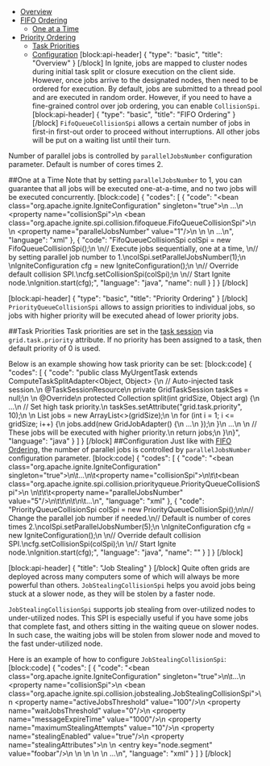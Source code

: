 * [Overview](#overview)
* [FIFO Ordering](#fifo-ordering)
  * [One at a Time](#section-one-at-a-time)
* [Priority Ordering](#priority-ordering)
  * [Task Priorities](#section-task-priorities)
  * [Configuration](#section-configuration)
[block:api-header]
{
  "type": "basic",
  "title": "Overview"
}
[/block]
In Ignite, jobs are mapped to cluster nodes during initial task split or closure execution on the  client side. However, once jobs arrive to the designated nodes, then need to be ordered for execution. By default, jobs are submitted to a thread pool and are executed in random order.  However, if you need to have a fine-grained control over job ordering, you can enable `CollisionSpi`.
[block:api-header]
{
  "type": "basic",
  "title": "FIFO Ordering"
}
[/block]
`FifoQueueCollisionSpi` allows a certain number of jobs in first-in first-out order to proceed without interruptions. All other jobs will be put on a waiting list until their turn.

Number of parallel jobs is controlled by `parallelJobsNumber` configuration parameter. Default is number of cores times 2.

##One at a Time
Note that by setting `parallelJobsNumber` to 1, you can guarantee that all jobs will be executed one-at-a-time, and no two jobs will be executed concurrently.
[block:code]
{
  "codes": [
    {
      "code": "<bean class=\"org.apache.ignite.IgniteConfiguration\" singleton=\"true\">\n  ...\n  <property name=\"collisionSpi\">\n    <bean class=\"org.apache.ignite.spi.collision.fifoqueue.FifoQueueCollisionSpi\">\n      <!-- Execute one job at a time. -->\n      <property name=\"parallelJobsNumber\" value=\"1\"/>\n    </bean>\n  </property>\n  ...\n</bean>",
      "language": "xml"
    },
    {
      "code": "FifoQueueCollisionSpi colSpi = new FifoQueueCollisionSpi();\n \n// Execute jobs sequentially, one at a time, \n// by setting parallel job number to 1.\ncolSpi.setParallelJobsNumber(1);\n \nIgniteConfiguration cfg = new IgniteConfiguration();\n \n// Override default collision SPI.\ncfg.setCollisionSpi(colSpi);\n \n// Start Ignite node.\nIgnition.start(cfg);",
      "language": "java",
      "name": null
    }
  ]
}
[/block]

[block:api-header]
{
  "type": "basic",
  "title": "Priority Ordering"
}
[/block]
`PriorityQueueCollisionSpi` allows to assign priorities to individual jobs, so jobs with higher priority will be executed ahead of lower priority jobs. 

##Task Priorities
Task priorities are set in the [task session](/docs/compute-tasks#distributed-task-session) via `grid.task.priority` attribute. If no priority has been assigned to a task, then default priority of 0 is used.

Below is an example showing how task priority can be set:
[block:code]
{
  "codes": [
    {
      "code": "public class MyUrgentTask extends ComputeTaskSplitAdapter<Object, Object> {\n  // Auto-injected task session.\n  @TaskSessionResource\n  private GridTaskSession taskSes = null;\n \n  @Override\n  protected Collection<ComputeJob> split(int gridSize, Object arg) {\n    ...\n    // Set high task priority.\n    taskSes.setAttribute(\"grid.task.priority\", 10);\n \n    List<ComputeJob> jobs = new ArrayList<>(gridSize);\n    \n    for (int i = 1; i <= gridSize; i++) {\n      jobs.add(new GridJobAdapter() {\n        ...\n      });\n    }\n    ...\n      \n    // These jobs will be executed with higher priority.\n    return jobs;\n  }\n}",
      "language": "java"
    }
  ]
}
[/block]
##Configuration
Just like with [FIFO Ordering](#fifo-ordering), the number of parallel jobs is controlled by `parallelJobsNumber` configuration parameter. 
[block:code]
{
  "codes": [
    {
      "code": "<bean class=\"org.apache.ignite.IgniteConfiguration\" singleton=\"true\">\n\t...\n\t<property name=\"collisionSpi\">\n\t\t<bean class=\"org.apache.ignite.spi.collision.priorityqueue.PriorityQueueCollisionSpi\">\n      <!-- \n        Change the parallel job number if needed.\n        Default is number of cores times 2.\n      -->\n\t\t\t<property name=\"parallelJobsNumber\" value=\"5\"/>\n\t\t</bean>\n\t</property>\n\t...\n</bean>",
      "language": "xml"
    },
    {
      "code": "PriorityQueueCollisionSpi colSpi = new PriorityQueueCollisionSpi();\n\n// Change the parallel job number if needed.\n// Default is number of cores times 2.\ncolSpi.setParallelJobsNumber(5);\n \nIgniteConfiguration cfg = new IgniteConfiguration();\n \n// Override default collision SPI.\ncfg.setCollisionSpi(colSpi);\n \n// Start Ignite node.\nIgnition.start(cfg);",
      "language": "java",
      "name": ""
    }
  ]
}
[/block]

[block:api-header]
{
  "title": "Job Stealing"
}
[/block]
Quite often grids are deployed across many computers some of which will always be more powerful than others. `JobStealingCollisionSpi` helps you avoid jobs being stuck at a slower node, as they will be stolen by a faster node.

`JobStealingCollisionSpi` supports job stealing from over-utilized nodes to under-utilized nodes. This SPI is especially useful if you have some jobs that complete fast, and others sitting in the waiting queue on slower nodes. In such case, the waiting jobs will be stolen from slower node and moved to the fast under-utilized node.

Here is an example of how to configure `JobStealingCollisionSpi`:
[block:code]
{
  "codes": [
    {
      "code": "<bean class=\"org.apache.ignite.IgniteConfiguration\" singleton=\"true\">\n\t...\n  <property name=\"collisionSpi\">\n     <bean class=\"org.apache.ignite.spi.collision.jobstealing.JobStealingCollisionSpi\">\n         <property name=\"activeJobsThreshold\" value=\"100\"/>\n         <property name=\"waitJobsThreshold\" value=\"0\"/>\n         <property name=\"messageExpireTime\" value=\"1000\"/>\n         <property name=\"maximumStealingAttempts\" value=\"10\"/>\n         <property name=\"stealingEnabled\" value=\"true\"/>\n         <property name=\"stealingAttributes\">\n             <map>\n                 <entry key=\"node.segment\" value=\"foobar\"/>\n             </map>\n         </property>\n     </bean>\n </property>\n  ...\n</bean>",
      "language": "xml"
    }
  ]
}
[/block]